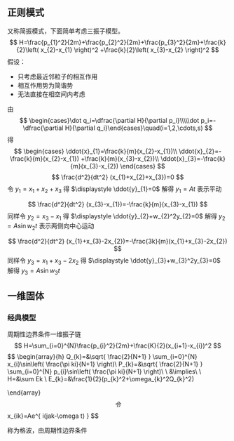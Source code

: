 ## 正则模式
又称简振模式，下面简单考虑三振子模型。
$$
H=\frac{p_{1}^2}{2m}+\frac{p_{2}^2}{2m}+\frac{p_{3}^2}{2m}+\frac{k}{2}\left( x_{2}-x_{1} \right)^2 +\frac{k}{2}\left( x_{3}-x_{2} \right)^2 
$$
假设：
- 只考虑最近邻粒子的相互作用
- 相互作用势为简谐势
- 无法直接在相空间内考虑

由
$$
\begin{cases}\dot q_i=\dfrac{\partial H}{\partial p_i}\\\\\dot p_i=-\dfrac{\partial H}{\partial q_i}\end{cases}\quad(i=1,2,\cdots,s)
$$
得
$$
\begin{cases} \ddot{x}_{1}=\frac{k}{m}(x_{2}-x_{1})\\ 
\ddot{x}_{2}=-\frac{k}{m}(x_{2}-x_{1}) +\frac{k}{m}(x_{3}-x_{2})\\
\ddot{x}_{3}=-\frac{k}{m}(x_{3}-x_{2})
\end{cases}
$$
$$
\frac{d^2}{dt^2} (x_{1}+x_{2}+x_{3})=0
$$
令 $\displaystyle y_{1}=x_{1}+x_{2}+x_{3}$ 得 $\displaystyle \ddot{y}_{1}=0$ 解得 $\displaystyle y_{1}=At$ 表示平动

$$
\frac{d^2}{dt^2} (x_{3}-x_{1})=-\frac{k}{m}(x_{3}-x_{1}) 
$$
同样令 $\displaystyle y_{2}=x_{3}-x_{1}$ 得 $\displaystyle \ddot{y}_{2}+w_{2}^2y_{2}=0$ 解得 $\displaystyle y_{2}=A\sin w_{2}t$ 表示两侧向中心运动

$$
\frac{d^2}{dt^2} (x_{1}+x_{3}-2x_{2})=-\frac{3k}{m}(x_{1}+x_{3}-2x_{2}) 
$$
同样令 $\displaystyle y_{3}=x_{1}+x_{3}-2x_{2}$ 得 $\displaystyle \ddot{y}_{3}+w_{3}^2y_{3}=0$ 解得 $\displaystyle y_{3}=A\sin w_{3}t$

## 一维固体
### 经典模型
周期性边界条件一维振子链
$$
H=\sum_{i=0}^{N}\frac{p_{i}^2}{2m}+\frac{K}{2}(x_{i+1}-x_{i})^2
$$
$$
\begin{array}{h}
 Q_{k}=&\sqrt{ \frac{2}{N+1} } \sum_{i=0}^{N} x_{i}\sin\left( \frac{\pi ki}{N+1} \right)\\
 P_{k}=&\sqrt{ \frac{2}{N+1} } \sum_{i=0}^{N} p_{i}\sin\left( \frac{\pi ki}{N+1} \right)\\ \\
 &\implies\\ \\
H=&\sum Ek \\
E_{k}=&\frac{1}{2}(p_{k}^2+\omega_{k}^2Q_{k}^2)

\end{array}
$$
令
$$
x_{ik}=Ae^{ i(jak-\omega t) }
$$

称为格波，由周期性边界条件
